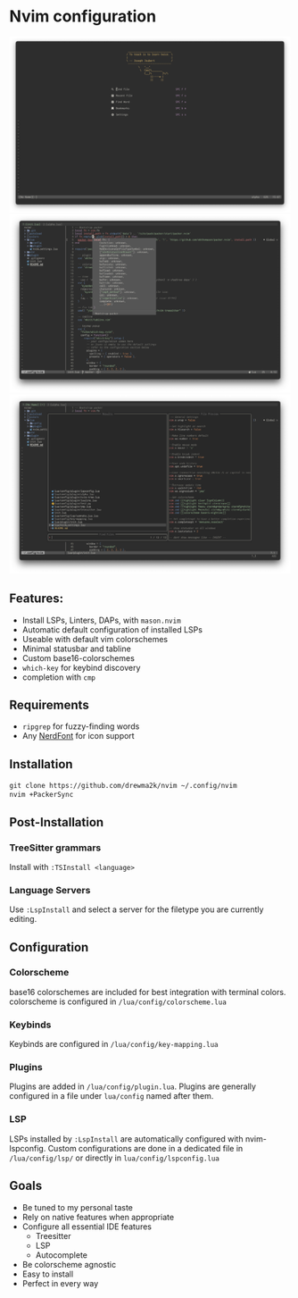 # Nvim configuration
![dashboard](screenshots/dashboard.png)
![screenshot1](screenshots/screenshot1.png)
![screenshot2](screenshots/screenshot2.png)

## Features:
  - Install LSPs, Linters, DAPs, with `mason.nvim`
  - Automatic default configuration of installed LSPs
  - Useable with default vim colorschemes
  - Minimal statusbar and tabline
  - Custom base16-colorschemes 
  - `which-key` for keybind discovery
  - completion with `cmp`

## Requirements
- `ripgrep` for fuzzy-finding words
- Any [NerdFont](https://www.nerdfonts.com) for icon support

## Installation
```
git clone https://github.com/drewma2k/nvim ~/.config/nvim
nvim +PackerSync
```

## Post-Installation

### TreeSitter grammars
Install with `:TSInstall <language>`

### Language Servers
Use `:LspInstall` and select a server for the filetype you are currently editing.

## Configuration

### Colorscheme
base16 colorschemes are included for best integration with terminal colors.
colorscheme is configured in `/lua/config/colorscheme.lua`

### Keybinds
Keybinds are configured in `/lua/config/key-mapping.lua`

### Plugins
Plugins are added in `/lua/config/plugin.lua`.
Plugins are generally configured in a file under `lua/config` named after them.

### LSP
LSPs installed by `:LspInstall` are automatically configured with 
nvim-lspconfig.
Custom configurations are done in a dedicated file in `/lua/config/lsp/` or 
directly in `lua/config/lspconfig.lua`

## Goals
- Be tuned to my personal taste
- Rely on native features when appropriate
- Configure all essential IDE features
	- Treesitter
	- LSP
	- Autocomplete
- Be colorscheme agnostic
- Easy to install
- Perfect in every way
